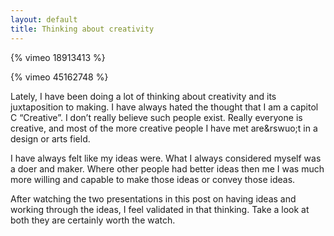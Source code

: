 ```yaml
---
layout: default
title: Thinking about creativity
---
```


{% vimeo 18913413 %}

{% vimeo 45162748 %}

Lately, I have been doing a lot of thinking about creativity and its juxtaposition to making. I have always hated the thought that I am a capitol C &ldquo;Creative&rdquo;. I don&rsquo;t really believe such people exist. Really everyone is creative, and most of the more creative people I have met are&rswuo;t in a design or arts field.

I have always felt like my ideas were. What I always considered myself was a doer and maker. Where other people had better ideas then me I was much more willing and capable to make those ideas or convey those ideas.

After watching the two presentations in this post on having ideas and working through the ideas, I feel validated in that thinking. Take a look at both they are certainly worth the watch.

